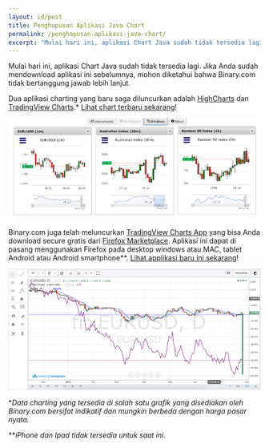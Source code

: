 ```yaml
---
layout: id/post
title: Penghapusan Aplikasi Java Chart
permalink: /penghapusan-aplikasi-java-chart/
excerpt: "Mulai hari ini, aplikasi Chart Java sudah tidak tersedia lagi. Jika Anda sudah mendownload aplikasi ini sebelumnya, mohon diketahui bahwa Binary.com tidak bertanggung jawab lebih lanjut..."  
---
```



Mulai hari ini, aplikasi Chart Java sudah tidak tersedia lagi. Jika Anda sudah mendownload aplikasi ini sebelumnya, mohon diketahui bahwa Binary.com tidak bertanggung jawab lebih lanjut.

Dua aplikasi charting yang baru saga diluncurkan adalah [HighCharts](https://highcharts.binary.com/?l=ID&utm_source=blog&utm_medium=social&utm_content=ID&utm_campaign=whatsnew&utm_source=blog&utm_medium=social&utm_content=ID&utm_campaign=whatsnew) dan [TradingView Charts](https://tradingview.binary.com/?l=ID&utm_source=blog&utm_medium=social&utm_content=ID&utm_campaign=whatsnew&utm_source=blog&utm_medium=social&utm_content=ID&utm_campaign=whatsnew).*
[Lihat chart terbaru sekarang](https://www.binary.com/charting/?l=ID&utm_source=blog&utm_medium=social&utm_content=EN&utm_campaign=whatsnew&utm_source=blog&utm_medium=social&utm_content=ID&utm_campaign=whatsnew)!

![](/images/blog-image1-charts.png)

Binary.com juga telah meluncurkan [TradingView Charts App](https://marketplace.firefox.com/app/binary-ltd-tradingview-charts?src=search) yang bisa Anda download secure gratis dari [Firefox Marketplace](https://marketplace.firefox.com/app/binary-ltd-tradingview-charts?src=search). Aplikasi ini dapat di pasang menggunakan Firefox pada desktop windows atau MAC, tablet Android atau Android smartphone**. [Lihat applikasi baru ini sekarang](https://marketplace.firefox.com/app/binary-ltd-tradingview-charts/?src=search)!

![](/images/blog-image-charts2.png)

**Data charting yang tersedia di salah satu grafik yang disediakan oleh Binary.com bersifat indikatif dan mungkin berbeda dengan harga pasar nyata.*

***iPhone dan Ipad tidak tersedia untuk saat ini.*